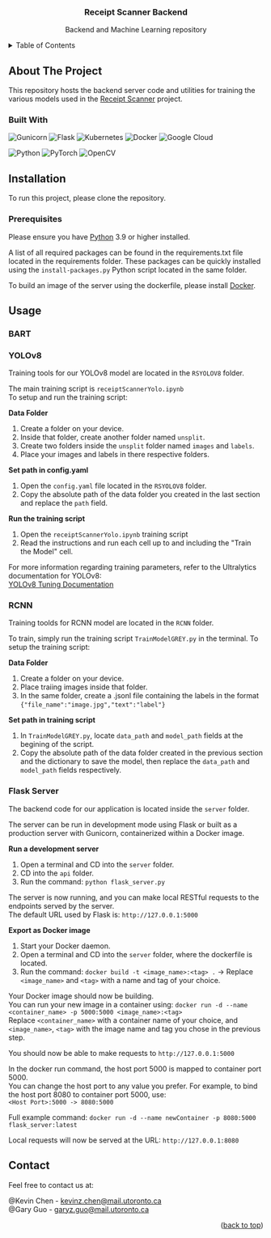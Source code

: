 <!-- PROJECT LOGO
<br />
<div align="center">
  <a href="https://github.com/github_username/repo_name">
    <img src="images/logo.png" alt="Logo" width="80" height="80">
  </a>
-->

<h3 align="center">Receipt Scanner Backend</h3>

  <p align="center">
    Backend and Machine Learning repository 
   <br />

<!-- TABLE OF CONTENTS -->
<details>
  <summary>Table of Contents</summary>
  <ol>
    <li>
      <a href="#about-the-project">About The Project</a>
      <ul>
        <li><a href="#built-with">Built With</a></li>
      </ul>
    </li>
    <li>
      <a href="#installation">Installation</a>
      <ul>
        <li><a href="#prerequisites">Prerequisites</a></li>
      </ul>
    </li>
    <li>
     <a href="#usage">Usage</a>
      <ul>
        <li><a href="#bart">BART</a></li>
        <li><a href="#yolov8">YOLOv8</a></li>
        <li><a href="#rcnn">RCNN</a></li>
        <li><a href="#flask-server">Flask Server</a></li>
      </ul></li>
    <li><a href="#contact">Contact</a></li>
  </ol>
</details>

<!-- ABOUT THE PROJECT -->

## About The Project

This repository hosts the backend server code and utilities for training the various models used in the [Receipt Scanner](https://github.com/kcccr123/receipt-scanner) project.

### Built With

![Gunicorn](https://img.shields.io/badge/gunicorn-%298729.svg?style=for-the-badge&logo=gunicorn&logoColor=white)
![Flask](https://img.shields.io/badge/flask-%23000.svg?style=for-the-badge&logo=flask&logoColor=white)
![Kubernetes](https://img.shields.io/badge/kubernetes-%23326ce5.svg?style=for-the-badge&logo=kubernetes&logoColor=white)
![Docker](https://img.shields.io/badge/docker-%230db7ed.svg?style=for-the-badge&logo=docker&logoColor=white)
![Google Cloud](https://img.shields.io/badge/GoogleCloud-%234285F4.svg?style=for-the-badge&logo=google-cloud&logoColor=white)

![Python](https://img.shields.io/badge/python-3670A0?style=for-the-badge&logo=python&logoColor=ffdd54)
![PyTorch](https://img.shields.io/badge/PyTorch-%23EE4C2C.svg?style=for-the-badge&logo=PyTorch&logoColor=white)
![OpenCV](https://img.shields.io/badge/opencv-%23white.svg?style=for-the-badge&logo=opencv&logoColor=white)

<!-- INSTALLATION -->

## Installation

To run this project, please clone the repository.

### Prerequisites

Please ensure you have [Python](https://www.python.org/downloads/) 3.9 or higher installed.

A list of all required packages can be found in the requirements.txt file located in the requirements folder.
These packages can be quickly installed using the `install-packages.py` Python script located in the same folder.

To build an image of the server using the dockerfile, please install [Docker](https://docs.docker.com/engine/install/).

<!-- USAGE -->

## Usage

### BART

### YOLOv8

Training tools for our YOLOv8 model are located in the `RSYOLOV8` folder.

The main training script is `receiptScannerYolo.ipynb`  
To setup and run the training script:

**Data Folder**

1. Create a folder on your device.
2. Inside that folder, create another folder named `unsplit`.
3. Create two folders inside the `unsplit` folder named `images` and `labels`.
4. Place your images and labels in there respective folders.

**Set path in config.yaml**

1. Open the `config.yaml` file located in the `RSYOLOV8` folder.
2. Copy the absolute path of the data folder you created in the last section and replace the `path` field.

**Run the training script**

1. Open the `receiptScannerYolo.ipynb` training script
2. Read the instructions and run each cell up to and including the "Train the Model" cell.

For more information regarding training parameters, refer to the Ultralytics documentation for YOLOv8:  
[YOLOv8 Tuning Documentation](https://docs.ultralytics.com/modes/train/#augmentation-settings-and-hyperparameters)

### RCNN

Training toolds for RCNN model are located in the `RCNN` folder.

To train, simply run the training script `TrainModelGREY.py` in the terminal.
To setup the training script:

**Data Folder**

1. Create a folder on your device.
2. Place traiing images inside that folder.
3. In the same folder, create a .jsonl file containing the labels in the format `{"file_name":"image.jpg","text":"label"}`

**Set path in training script**

1. In `TrainModelGREY.py`, locate `data_path` and `model_path` fields at the begining of the script.
2. Copy the absolute path of the data folder created in the previous section and the dictionary to save the model, then replace the `data_path` and `model_path` fields respectively.

### Flask Server

The backend code for our application is located inside the `server` folder.

The server can be run in development mode using Flask or built as a production server with Gunicorn, containerized within a Docker image.

**Run a development server**

1. Open a terminal and CD into the `server` folder.
2. CD into the `api` folder.
3. Run the command: `python flask_server.py`

The server is now running, and you can make local RESTful requests to the endpoints served by the server.  
The default URL used by Flask is: `http://127.0.0.1:5000`

**Export as Docker image**

1. Start your Docker daemon.
2. Open a terminal and CD into the `server` folder, where the dockerfile is located.
3. Run the command: `docker build -t <image_name>:<tag> .` -> Replace `<image_name>` and `<tag>` with a name and tag of your choice.

Your Docker image should now be building.  
You can run your new image in a container using: `docker run -d --name <container_name> -p 5000:5000 <image_name>:<tag>`  
Replace `<container_name>` with a container name of your choice, and `<image_name>`, `<tag>` with the image name and tag you chose in the previous step.

You should now be able to make requests to `http://127.0.0.1:5000`

In the docker run command, the host port 5000 is mapped to container port 5000.  
You can change the host port to any value you prefer. For example, to bind the host port 8080 to container port 5000, use:  
`<Host Port>:5000 -> 8080:5000`

Full example command: `docker run -d --name newContainer -p 8080:5000 flask_server:latest`

Local requests will now be served at the URL: `http://127.0.0.1:8080`

<!-- CONTACT -->

## Contact

Feel free to contact us at:

@Kevin Chen - kevinz.chen@mail.utoronto.ca\
@Gary Guo - garyz.guo@mail.utoronto.ca

<p align="right">(<a href="#readme-top">back to top</a>)</p>
